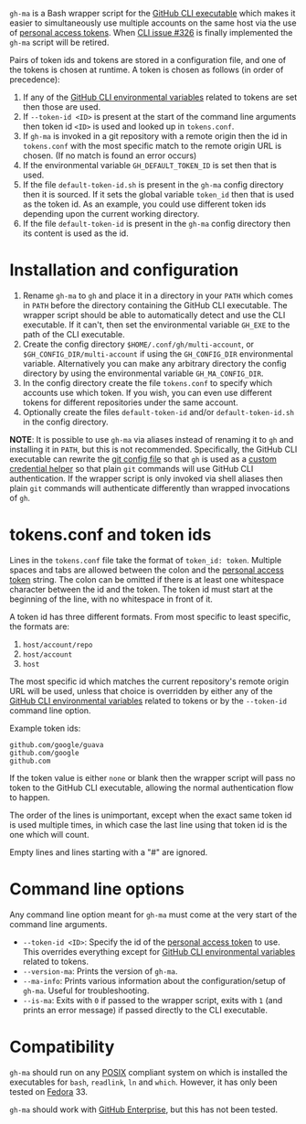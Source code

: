 `gh-ma` is a Bash wrapper script for the [GitHub CLI executable](https://cli.github.com/) which makes it easier to simultaneously use multiple accounts on the same host via the use of [personal access tokens](https://docs.github.com/en/github/authenticating-to-github/creating-a-personal-access-token).  When [CLI issue #326](https://github.com/cli/cli/issues/326) is finally implemented the `gh-ma` script will be retired.

Pairs of token ids and tokens are stored in a configuration file, and one of the tokens is chosen at runtime.  A token is chosen as follows (in order of precedence):

1. If any of the [GitHub CLI environmental variables](https://cli.github.com/manual/gh_help_environment) related to tokens are set then those are used.
1. If `--token-id <ID>` is present at the start of the command line arguments then token id `<ID>` is used and looked up in `tokens.conf`.
1. If `gh-ma` is invoked in a git repository with a remote origin then the id in `tokens.conf` with the most specific match to the remote origin URL is chosen. (If no match is found an error occurs)
1. If the environmental variable `GH_DEFAULT_TOKEN_ID` is set then that is used.
1. If the file `default-token-id.sh` is present in the `gh-ma` config directory then it is sourced.  If it sets the global variable `token_id` then that is used as the token id.  As an example, you could use different token ids depending upon the current working directory.
1. If the file `default-token-id` is present in the `gh-ma` config directory then its content is used as the id.

# Installation and configuration
1. Rename `gh-ma` to `gh` and place it in a directory in your `PATH` which comes in `PATH` before the directory containing the GitHub CLI executable.  The wrapper script should be able to automatically detect and use the CLI executable.  If it can't, then set the environmental variable `GH_EXE` to the path of the CLI executable.
1. Create the config directory `$HOME/.conf/gh/multi-account`, or `$GH_CONFIG_DIR/multi-account` if using the `GH_CONFIG_DIR` environmental variable.  Alternatively you can make any arbitrary directory the config directory by using the environmental variable `GH_MA_CONFIG_DIR`.
1. In the config directory create the file `tokens.conf` to specify which accounts use which token.  If you wish, you can even use different tokens for different repositories under the same account.
1. Optionally create the files `default-token-id` and/or `default-token-id.sh` in the config directory.

**NOTE**: It is possible to use `gh-ma` via aliases instead of renaming it to `gh` and installing it in `PATH`, but this is not recommended.  Specifically, the GitHub CLI executable can rewrite the [git config file](https://git-scm.com/docs/git-config) so that `gh` is used as a [custom credential helper](https://git-scm.com/docs/gitcredentials#_custom_helpers) so that plain `git` commands will use GitHub CLI authentication.  If the wrapper script is only invoked via shell aliases then plain `git` commands will authenticate differently than wrapped invocations of `gh`.

# tokens.conf and token ids
Lines in the `tokens.conf` file take the format of `token_id: token`.  Multiple spaces and tabs are allowed between the colon and the [personal access token](https://docs.github.com/en/github/authenticating-to-github/creating-a-personal-access-token) string.  The colon can be omitted if there is at least one whitespace character between the id and the token.  The token id must start at the beginning of the line, with no whitespace in front of it.

A token id has three different formats.  From most specific to least specific, the formats are:
1. `host/account/repo`
1. `host/account`
1. `host`

The most specific id which matches the current repository's remote origin URL will be used, unless that choice is overridden by either any of the [GitHub CLI environmental variables](https://cli.github.com/manual/gh_help_environment) related to tokens or by the `--token-id` command line option.

Example token ids:
```
github.com/google/guava
github.com/google
github.com
```

If the token value is either `none` or blank then the wrapper script will pass no token to the GitHub CLI executable, allowing the normal authentication flow to happen.

The order of the lines is unimportant, except when the exact same token id is used multiple times, in which case the last line using that token id is the one which will count.

Empty lines and lines starting with a "#" are ignored.

# Command line options
Any command line option meant for `gh-ma` must come at the very start of the command line arguments.

* `--token-id <ID>`: Specify the id of the [personal access token](https://docs.github.com/en/github/authenticating-to-github/creating-a-personal-access-token) to use.  This overrides everything except for [GitHub CLI environmental variables](https://cli.github.com/manual/gh_help_environment) related to tokens.
* `--version-ma`: Prints the version of `gh-ma`.
* `--ma-info`: Prints various information about the configuration/setup of `gh-ma`.  Useful for troubleshooting.
* `--is-ma`: Exits with `0` if passed to the wrapper script, exits with `1` (and prints an error message) if passed directly to the CLI executable.

# Compatibility
`gh-ma` should run on any [POSIX](https://en.wikipedia.org/wiki/POSIX) compliant system on which is installed the executables for `bash`, `readlink`, `ln` and `which`.  However, it has only been tested on [Fedora](https://en.wikipedia.org/wiki/Fedora_(operating_system)) 33.

`gh-ma` should work with [GitHub Enterprise](https://github.com/enterprise), but this has not been tested.
